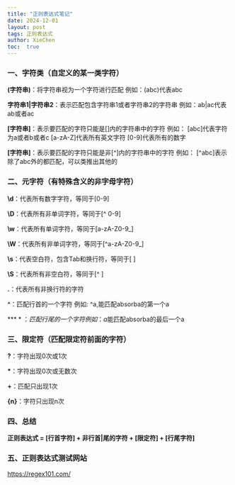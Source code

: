 ```yaml
---
title: "正则表达式笔记"
date: 2024-12-01
layout: post
tags: 正则表达式
author: XieChen
toc:  true
---
```


### 一、字符类（自定义的某一类字符）

**(字符串)**：将字符串视为一个字符进行匹配
	例如：(abc)代表abc

**字符串1\|字符串2**：表示匹配包含字符串1或者字符串2的字符串
	例如：ab\|ac代表ab或者ac

**[字符串]**：表示要匹配的字符只能是[]内的字符串中的字符
	例如：
		[abc]代表字符为a或者b或者c
		[a-zA-Z]代表所有英文字符
		[0-9]代表所有的数字

**[字符串]**：表示要匹配的字符只能是非\[^]内的字符串中的字符
	例如：
		\[^abc]表示除了abc外的都匹配，可以类推出其他的

### 二、元字符（有特殊含义的非字母字符）

**\d**：代表所有数字字符，等同于[0-9]

**\D**：代表所有非单词字符，等同于\[^ 0-9]

**\w**：代表所有单词字符，等同于[a-zA-Z0-9\_]

**\W**：代表所有非单词字符，等同于\[^a-zA-Z0-9\_]

**\s**：代表空白符，包含Tab和换行符，等同于[  ]

**\S**：代表所有非空白符，等同于\[^  ]

**.**：代表所有非换行符的字符

**^**：匹配行首的一个字符
	例如:
		^a,能匹配absorba的第一个a

**$**：匹配行尾的一个字符
	例如：
		a$能匹配absorba的最后一个a

### 三、限定符（匹配限定符前面的字符）

**?**：字符出现0次或1次

**\***：字符出现0次或无数次

**+**：匹配只出现1次

**{n}**：字符只出现n次

### 四、总结

**正则表达式 = [行首字符] + 非行首\|尾的字符 + [限定符] + [行尾字符]**

### 五、正则表达式测试网站

https://regex101.com/